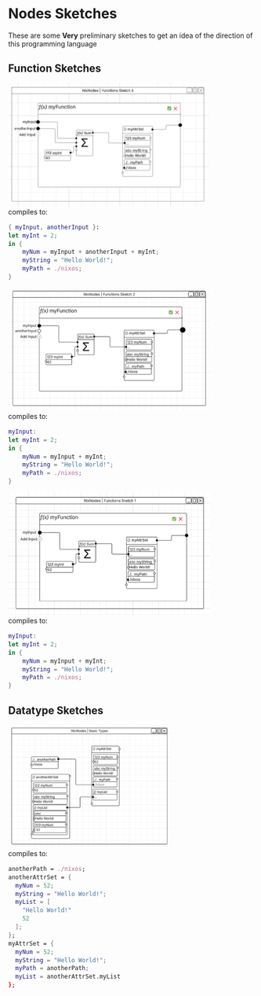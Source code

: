 # Nodes Sketches
These are some **Very** preliminary sketches to get an idea of the direction of this programming language

## Function Sketches
<img src="assets/functions_sketch_3.png" height=250px><br>
compiles to:
```nix
{ myInput, anotherInput }:
let myInt = 2;
in {
    myNum = myInput + anotherInput + myInt;
    myString = "Hello World!";
    myPath = ./nixos;
}
```
<img src="assets/functions_sketch_2.png" height=250px><br>
compiles to:
```nix
myInput:
let myInt = 2;
in {
    myNum = myInput + myInt;
    myString = "Hello World!";
    myPath = ./nixos;
}
```
<img src="assets/functions_sketch_1.png" height=250px><br>
compiles to:
```nix
myInput:
let myInt = 2;
in {
    myNum = myInput + myInt;
    myString = "Hello World!";
    myPath = ./nixos;
}
```

## Datatype Sketches
<img src="assets/basic_types_sketch.png" height=250px><br>
compiles to:
```nix
anotherPath = ./nixos;
anotherAttrSet = {
  myNum = 52;
  myString = "Hello World!";
  myList = [
    "Hello World!"
    52
  ];
};
myAttrSet = {
  myNum = 52;
  myString = "Hello World!";
  myPath = anotherPath;
  myList = anotherAttrSet.myList
};
```